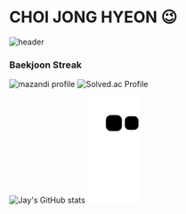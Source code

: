 # CHOI JONG HYEON 😉

![header](https://capsule-render.vercel.app/api?type=slice&color=auto&height=300&section=header&desc=Hi!%20I'm%20J.Choi&descSize=40&descAlign=70&descAlignY=40&rotate=18&animation=fadeIn)

### Baekjoon Streak
![mazandi profile](http://mazandi.herokuapp.com/api?handle=chn9801&theme=warm)
![Solved.ac Profile](http://mazassumnida.wtf/api/generate_badge?boj=chn9801)

![Jay's GitHub stats](https://github-readme-stats.vercel.app/api?username=JonghyeonC&show_icons=true&theme=radical)
![snake gif](https://github.com/JonghyeonC/JonghyeonC/blob/output/github-contribution-grid-snake.svg)

<!--
**JonghyeonC/JonghyeonC** is a ✨ _special_ ✨ repository because its `README.md` (this file) appears on your GitHub profile.

Here are some ideas to get you started:
- 🔭 I’m currently working on ...
- 🌱 I’m currently learning ...
- 👯 I’m looking to collaborate on ...
- 🤔 I’m looking for help with ...
- 💬 Ask me about ...
- 📫 How to reach me: ...
- 😄 Pronouns: ...
- ⚡ Fun fact: ...
-->
